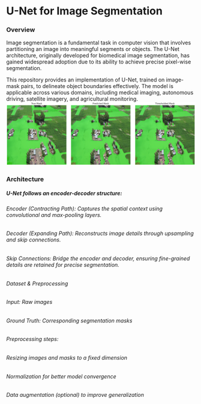# U-Net for Image Segmentation
### Overview
Image segmentation is a fundamental task in computer vision that involves partitioning an image into meaningful segments or objects. The U-Net architecture, originally developed for biomedical image segmentation, has gained widespread adoption due to its ability to achieve precise pixel-wise segmentation.

This repository provides an implementation of U-Net, trained on image-mask pairs, to delineate object boundaries effectively. The model is applicable across various domains, including medical imaging, autonomous driving, satellite imagery, and agricultural monitoring.
![image](Image_Segmentation_with_U-Net_IMAGE.png)
### Architecture
##### U-Net follows an encoder-decoder structure:

###### Encoder (Contracting Path): Captures the spatial context using convolutional and max-pooling layers.
###### Decoder (Expanding Path): Reconstructs image details through upsampling and skip connections.
###### Skip Connections: Bridge the encoder and decoder, ensuring fine-grained details are retained for precise segmentation.
###### Dataset & Preprocessing
###### Input: Raw images
###### Ground Truth: Corresponding segmentation masks
###### Preprocessing steps:
###### Resizing images and masks to a fixed dimension
###### Normalization for better model convergence
###### Data augmentation (optional) to improve generalization
